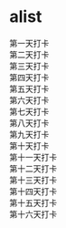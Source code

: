 # alist 
第一天打卡 <br/>
第二天打卡 <br/>
第三天打卡 <br/>
第四天打卡 <br/>
第五天打卡 <br/>
第六天打卡 <br/>
第七天打卡 <br/>
第八天打卡 <br/>
第九天打卡 <br/>
第十天打卡 <br/>
第十一天打卡 <br/>
第十二天打卡 <br/>
第十三天打卡 <br/>
第十四天打卡 <br/>
第十五天打卡 <br/>
第十六天打卡 <br/>
